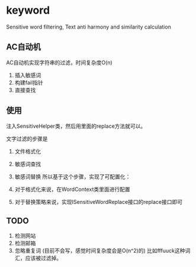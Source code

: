 # keyword
Sensitive word filtering, Text anti harmony and similarity calculation


## AC自动机
AC自动机实现字符串的过滤，时间复杂度O(n)
1. 插入敏感词
2. 构建fail指针
3. 直接查找


## 使用
注入SensitiveHelper类，然后用里面的replace方法就可以。

文字过滤的步骤是
1. 文件格式化
2. 敏感词查找
3. 敏感词替换
所以基于这个步骤，实现了可配置化：

1. 对于格式化来说，在WordContext类里面进行配置
2. 对于替换策略来说，实现ISensitiveWordReplace接口的replace接口即可

## TODO
1. 检测网站
2. 检测邮箱
3. 忽略重复词 (目前不会写，感觉时间复杂度会是O(n^2)的)
比如fffuuck这种词汇，应该被过滤掉。
